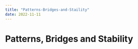 ```yaml
---
title: "Patterns-Bridges-and-Staility"
date: 2022-11-11
---
```


# Patterns, Bridges and Stability

